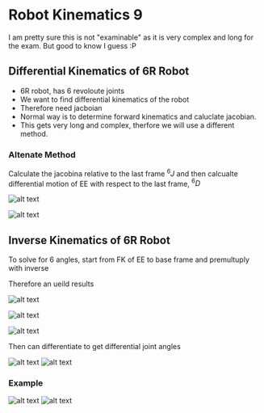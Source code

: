 # Robot Kinematics 9

I am pretty sure this is not "examinable" as it is very complex and long for the exam. But good to know I guess :P

## Differential Kinematics of 6R Robot
- 6R robot, has 6 revoloute joints
- We want to find differential kinematics of the robot
- Therefore need jacboian
- Normal way is to determine forward kinematics and caluclate jacobian.
- This gets very long and complex, therfore we will use a different method.

### Altenate Method
Calculate the jacobina relative to the last frame $^6J$ and then calcualte differential motion of EE with respect to the last frame, $^6D$

![alt text](imgs/robot_kinematics9/image.png)

![alt text](imgs/robot_kinematics9/image-1.png)


## Inverse Kinematics of 6R Robot
To solve for 6 angles, start from FK of EE to base frame and premultuply with inverse 

Therefore an ueild results

![alt text](imgs/robot_kinematics9/image-2.png)

![alt text](imgs/robot_kinematics9/image-3.png)

![alt text](imgs/robot_kinematics9/image-4.png)

Then can differentiate to get differential joint angles

![alt text](imgs/robot_kinematics9/image-5.png)
![alt text](imgs/robot_kinematics9/image-6.png)

### Example

![alt text](imgs/robot_kinematics9/image-7.png)
![alt text](imgs/robot_kinematics9/image-8.png)
